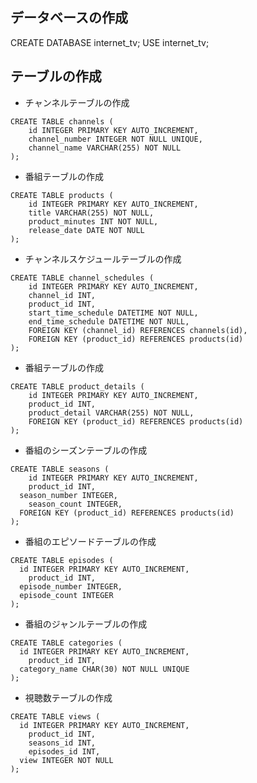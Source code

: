 ## データベースの作成
CREATE DATABASE internet_tv;
USE internet_tv;

## テーブルの作成
- チャンネルテーブルの作成
```
CREATE TABLE channels (
	id INTEGER PRIMARY KEY AUTO_INCREMENT,
	channel_number INTEGER NOT NULL UNIQUE,
	channel_name VARCHAR(255) NOT NULL
);
```

- 番組テーブルの作成
```
CREATE TABLE products (
	id INTEGER PRIMARY KEY AUTO_INCREMENT,
	title VARCHAR(255) NOT NULL,
	product_minutes INT NOT NULL,
	release_date DATE NOT NULL
);
```

- チャンネルスケジュールテーブルの作成
```
CREATE TABLE channel_schedules (
	id INTEGER PRIMARY KEY AUTO_INCREMENT,
	channel_id INT,
	product_id INT,
	start_time_schedule DATETIME NOT NULL,
	end_time_schedule DATETIME NOT NULL,
	FOREIGN KEY (channel_id) REFERENCES channels(id),
	FOREIGN KEY (product_id) REFERENCES products(id)
);
```

- 番組テーブルの作成
```
CREATE TABLE product_details (
	id INTEGER PRIMARY KEY AUTO_INCREMENT,
	product_id INT,
	product_detail VARCHAR(255) NOT NULL,
	FOREIGN KEY (product_id) REFERENCES products(id)
);
```

- 番組のシーズンテーブルの作成
```
CREATE TABLE seasons (
	id INTEGER PRIMARY KEY AUTO_INCREMENT,
	product_id INT,
  season_number INTEGER,
	season_count INTEGER,
  FOREIGN KEY (product_id) REFERENCES products(id)
);
```
- 番組のエピソードテーブルの作成
```
CREATE TABLE episodes (
  id INTEGER PRIMARY KEY AUTO_INCREMENT,
	product_id INT,
  episode_number INTEGER,
  episode_count INTEGER
);
```

- 番組のジャンルテーブルの作成
```
CREATE TABLE categories (
  id INTEGER PRIMARY KEY AUTO_INCREMENT,
	product_id INT,
  category_name CHAR(30) NOT NULL UNIQUE
);
```

- 視聴数テーブルの作成
```
CREATE TABLE views (
  id INTEGER PRIMARY KEY AUTO_INCREMENT,
	product_id INT,
	seasons_id INT,
	episodes_id INT,
  view INTEGER NOT NULL
);
```